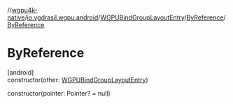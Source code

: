 //[wgpu4k-native](../../../../index.md)/[io.ygdrasil.wgpu.android](../../index.md)/[WGPUBindGroupLayoutEntry](../index.md)/[ByReference](index.md)/[ByReference](-by-reference.md)

# ByReference

[android]\
constructor(other: [WGPUBindGroupLayoutEntry](../index.md))

constructor(pointer: Pointer? = null)